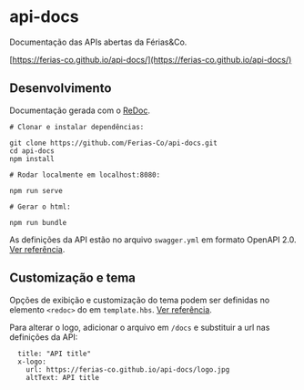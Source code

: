 # api-docs
Documentação das APIs abertas da Férias&amp;Co.

[https://ferias-co.github.io/api-docs/](https://ferias-co.github.io/api-docs/)

## Desenvolvimento

Documentação gerada com o [ReDoc](https://github.com/Redocly/redoc/blob/master/README.md).

```
# Clonar e instalar dependências:

git clone https://github.com/Ferias-Co/api-docs.git
cd api-docs
npm install

# Rodar localmente em localhost:8080:

npm run serve

# Gerar o html:

npm run bundle
```

As definições da API estão no arquivo `swagger.yml` em formato OpenAPI 2.0. [Ver referência](https://swagger.io/specification/v2/).

## Customização e tema

Opções de exibição e customização do tema podem ser definidas no elemento `<redoc>` do em `template.hbs`. [Ver referência](https://github.com/Redocly/redoc#redoc-options-object).

Para alterar o logo, adicionar o arquivo em `/docs` e substituir a url nas definições da API:

```
  title: "API title"
  x-logo:
    url: https://ferias-co.github.io/api-docs/logo.jpg
    altText: API title
```
